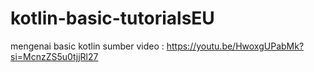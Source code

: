 # kotlin-basic-tutorialsEU
mengenai basic kotlin sumber video : https://youtu.be/HwoxgUPabMk?si=McnzZS5u0tjjRl27
